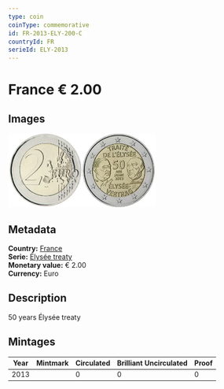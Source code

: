 ```yaml
---
type: coin
coinType: commemorative
id: FR-2013-ELY-200-C
countryId: FR
serieId: ELY-2013
---
```


# France € 2.00

## Images

<img src="../../Images/common-2007-200.webp" height="150" alt="Front image"><img src="Images/FR-2013-200.webp" height="150" alt="Back image">

## Metadata

**Country:** [France](../../Countries/France/index.md)\
**Serie:** [Élysée treaty](index.md)\
**Monetary value:** € 2.00\
**Currency:** Euro

## Description

50 years Élysée treaty

## Mintages

| Year | Mintmark | Circulated | Brilliant Uncirculated | Proof |
| ---- | -------- | ---------- | ---------------------- | ----- |
| 2013 |  | 0| 0 | 0 |
